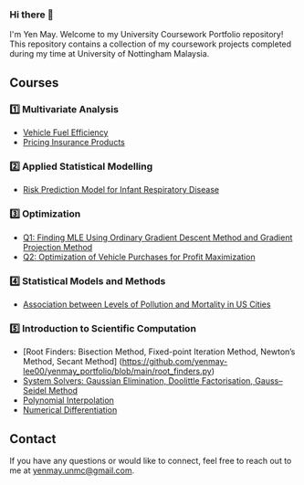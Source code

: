 ### Hi there 👋
I'm Yen May. Welcome to my University Coursework Portfolio repository! This repository contains a collection of my coursework projects completed during my time at University of Nottingham Malaysia.

## Courses
### 1️⃣ Multivariate Analysis
- [Vehicle Fuel Efficiency](https://github.com/yenmay-lee00/yenmay_portfolio/blob/main/Pricing%20Insurance%20Products.pdf)
- [Pricing Insurance Products](https://github.com/yenmay-lee00/yenmay_portfolio/blob/main/Pricing%20Insurance%20Products.pdf)

### 2️⃣ Applied Statistical Modelling
- [Risk Prediction Model for Infant Respiratory Disease](https://github.com/yenmay-lee00/yenmay_portfolio/blob/main/Risk%20Prediction%20Model%20for%20Infant%20Respiratory%20Diseases.pdf)

### 3️⃣ Optimization
- [Q1: Finding MLE Using Ordinary Gradient Descent Method and Gradient Projection Method](https://github.com/yenmay-lee00/yenmay_portfolio/blob/main/20311298_Assignment%202.ipynb)
- [Q2: Optimization of Vehicle Purchases for Profit Maximization](https://github.com/yenmay-lee00/yenmay_portfolio/blob/main/20311298_Assignment%202%20(2%20a%2Cb%2Cc).pdf)

### 4️⃣ Statistical Models and Methods
- [Association between Levels of Pollution and Mortality in US Cities](https://github.com/yenmay-lee00/yenmay_portfolio/blob/main/Association%20between%20Levels%20of%20Pollution%20and%20Mortality%20in%20US%20cities.pdf)

### 5️⃣ Introduction to Scientific Computation
- [Root Finders: Bisection Method, Fixed-point Iteration Method, Newton’s Method, Secant Method] (https://github.com/yenmay-lee00/yenmay_portfolio/blob/main/root_finders.py)
- [System Solvers: Gaussian Elimination, Doolittle Factorisation, Gauss–Seidel Method](https://github.com/yenmay-lee00/yenmay_portfolio/blob/main/systemsolvers.py)
- [Polynomial Interpolation](https://github.com/yenmay-lee00/yenmay_portfolio/blob/main/polynomial_interpolation.py)
- [Numerical Differentiation](https://github.com/yenmay-lee00/yenmay_portfolio/blob/main/numerical_differentiation.py)

## Contact
If you have any questions or would like to connect, feel free to reach out to me at yenmay.unmc@gmail.com.

<!--
**yenmay-lee00/yenmay-lee00** is a ✨ _special_ ✨ repository because its `README.md` (this file) appears on your GitHub profile.

Here are some ideas to get you started:

- 🔭 I’m currently working on ...
- 🌱 I’m currently learning ...
- 👯 I’m looking to collaborate on ...
- 🤔 I’m looking for help with ...
- 💬 Ask me about ...
- 📫 How to reach me: ...
- 😄 Pronouns: ...
- ⚡ Fun fact: ...
-->
